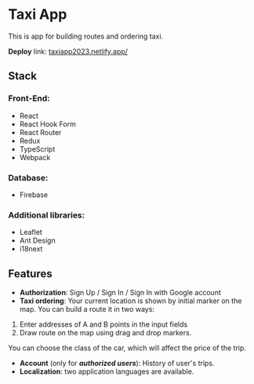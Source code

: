 # Taxi App

This is app for building routes and ordering taxi.

**Deploy** link: [taxiapp2023.netlify.app/](https://taxiapp2023.netlify.app/)

## Stack

### Front-End:

- React
- React Hook Form
- React Router
- Redux
- TypeScript
- Webpack

### Database:
- Firebase

### Additional libraries:

- Leaflet
- Ant Design
- i18next

## Features

- **Authorization**: Sign Up / Sign In / Sign In with Google account
- **Taxi ordering**: Your current location is shown by initial marker on the map. You can build a route it in two ways: 
1. Enter addresses of A and B points in the input fields
2. Draw route on the map using drag and drop markers. 

You can choose the class of the car, which will affect the price of the trip.

- **Account** (only for ***authorized users***): History of user's trips.
- **Localization**: two application languages are available.

